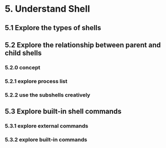# 5. Understand Shell


## 5.1 Explore the types of shells


## 5.2 Explore the relationship between parent and child shells

### 5.2.0 concept

### 5.2.1 explore process list

### 5.2.2 use the subshells creatively


## 5.3 Explore built-in shell commands

### 5.3.1 explore external commands

### 5.3.2 explore built-in commands

